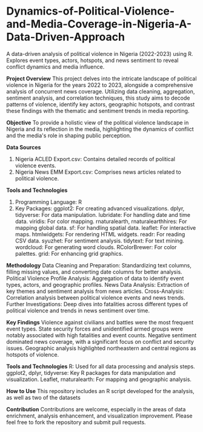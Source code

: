 # Dynamics-of-Political-Violence-and-Media-Coverage-in-Nigeria-A-Data-Driven-Approach
A data-driven analysis of political violence in Nigeria (2022-2023) using R. Explores event types, actors, hotspots, and news sentiment to reveal conflict dynamics and media influence.

**Project Overview**
This project delves into the intricate landscape of political violence in Nigeria for the years 2022 to 2023, alongside a comprehensive analysis of concurrent news coverage. Utilizing data cleaning, aggregation, sentiment analysis, and correlation techniques, this study aims to decode patterns of violence, identify key actors, geographic hotspots, and contrast these findings with the thematic and sentiment trends in media reporting.

**Objective**
To provide a holistic view of the political violence landscape in Nigeria and its reflection in the media, highlighting the dynamics of conflict and the media's role in shaping public perception.

**Data Sources**
1. Nigeria ACLED Export.csv: Contains detailed records of political violence events.
2. Nigeria News EMM Export.csv: Comprises news articles related to political violence.

**Tools and Technologies**
1. Programming Language: R
2. Key Packages:
ggplot2: For creating advanced visualizations.
dplyr, tidyverse: For data manipulation.
lubridate: For handling date and time data.
viridis: For color mapping.
rnaturalearth, rnaturalearthhires: For mapping global data.
sf: For handling spatial data.
leaflet: For interactive maps.
htmlwidgets: For rendering HTML widgets.
readr: For reading CSV data.
syuzhet: For sentiment analysis.
tidytext: For text mining.
wordcloud: For generating word clouds.
RColorBrewer: For color palettes.
grid: For enhancing grid graphics.

**Methodology**
Data Cleaning and Preparation: Standardizing text columns, filling missing values, and converting date columns for better analysis.
Political Violence Profile Analysis: Aggregation of data to identify event types, actors, and geographic profiles.
News Data Analysis: Extraction of key themes and sentiment analysis from news articles.
Cross-Analysis: Correlation analysis between political violence events and news trends.
Further Investigations: Deep dives into fatalities across different types of political violence and trends in news sentiment over time.

**Key Findings**
Violence against civilians and battles were the most frequent event types.
State security forces and unidentified armed groups were notably associated with high fatalities and event counts.
Negative sentiment dominated news coverage, with a significant focus on conflict and security issues.
Geographic analysis highlighted northeastern and central regions as hotspots of violence.

**Tools and Technologies**
R: Used for all data processing and analysis steps.
ggplot2, dplyr, tidyverse: Key R packages for data manipulation and visualization.
Leaflet, rnaturalearth: For mapping and geographic analysis.

**How to Use**
This repository includes an R script developed for the analysis, as well as two of the datasets

**Contribution**
Contributions are welcome, especially in the areas of data enrichment, analysis enhancement, and visualization improvement. Please feel free to fork the repository and submit pull requests.
